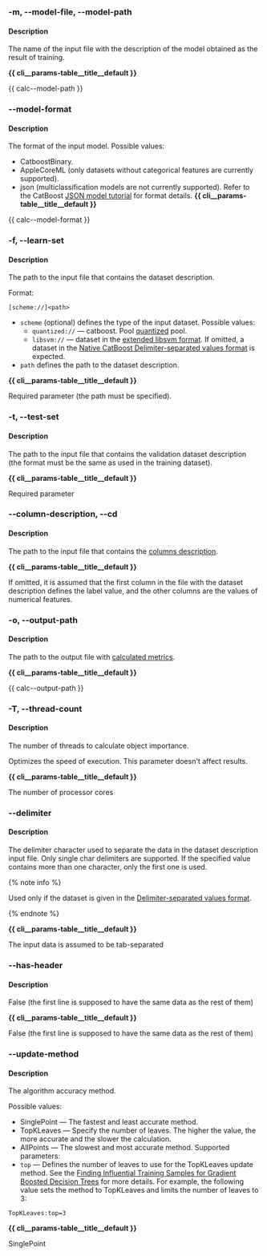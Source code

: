 
### -m, --model-file, --model-path

#### Description

The name of the input file with the description of the model obtained as the result of training.

**{{ cli__params-table__title__default }}**

{{ calc--model-path }}

### --model-format

#### Description

The format of the input model.
Possible values:
- CatboostBinary.
- AppleCoreML (only datasets without categorical features are currently supported).
- json (multiclassification models are not currently supported). Refer to the CatBoost [JSON model tutorial](https://github.com/catboost/tutorials/blob/master/model_analysis/model_export_as_json_tutorial.ipynb) for format details.
**{{ cli__params-table__title__default }}**

{{ calc--model-format }}

### -f, --learn-set

#### Description

The path to the input file that contains the dataset description.

Format:

```
[scheme://]<path>
```

- `scheme` (optional) defines the type of the input dataset. Possible values:
    - `quantized://` — catboost. Pool [quantized](../../../concepts/python-reference_pool_quantized.md) pool.
    - `libsvm://` — dataset in the [extended libsvm format](../../../concepts/input-data_libsvm.md).
If omitted, a dataset in the [Native CatBoost Delimiter-separated values format](../../../concepts/input-data_values-file.md) is expected.
- `path` defines the path to the dataset description.

**{{ cli__params-table__title__default }}**

Required parameter (the path must be specified).

### -t, --test-set

#### Description

The path to the input file that contains the validation dataset description (the format must be the same as used in the training dataset).

**{{ cli__params-table__title__default }}**

Required parameter

### --column-description, --cd

#### Description

The path to the input file that contains the [columns description](../../../concepts/input-data_column-descfile.md#input-data_column-descfile).

**{{ cli__params-table__title__default }}**

If omitted, it is assumed that the first column in the file with the dataset description defines the label value, and the other columns are the values of numerical features.

### -o, --output-path

#### Description

The path to the output file with [calculated metrics](../../../concepts/output-data_loss-function.md).

**{{ cli__params-table__title__default }}**

{{ calc--output-path }}


### -T, --thread-count

#### Description

The number of threads to calculate object importance.

Optimizes the speed of execution. This parameter doesn't affect results.

**{{ cli__params-table__title__default }}**

The number of processor cores

### --delimiter

#### Description

The delimiter character used to separate the data in the dataset description input file.
Only single char delimiters are supported. If the specified value contains more than one character, only the first one is used.

{% note info %}

Used only if the dataset is given in the [Delimiter-separated values format](../../../concepts/input-data_values-file.md).

{% endnote %}

**{{ cli__params-table__title__default }}**

The input data is assumed to be tab-separated


### --has-header

#### Description

False (the first line is supposed to have the same data as the rest of them)

**{{ cli__params-table__title__default }}**

False (the first line is supposed to have the same data as the rest of them)

### --update-method

#### Description

The algorithm accuracy method.

Possible values:
- SinglePoint — The fastest and least accurate method.
- TopKLeaves — Specify the number of leaves. The higher the value, the more accurate and the slower the calculation.
- AllPoints — The slowest and most accurate method.
Supported parameters:
- `top` — Defines the number of leaves to use for the TopKLeaves update method. See the [Finding Influential Training Samples for Gradient Boosted Decision Trees](https://arxiv.org/abs/1802.06640) for more details.
For example, the following value sets the method to TopKLeaves and limits the number of leaves to 3:

```
TopKLeaves:top=3
```

**{{ cli__params-table__title__default }}**

SinglePoint
